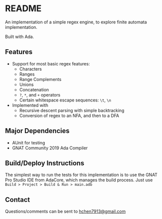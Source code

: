 # README #

An implementation of a simple regex engine, to explore finite automata implementation.

Built with Ada.

## Features

- Support for most basic regex features:
    - Characters
    - Ranges
    - Range Complements
    - Unions
    - Concatenation
    - `?`, `*`, and `+` operators
    - Certain whitespace escape sequences: `\t`, `\n`
- Implemented with 
    - Recursive descent parsing with simple backtracking
    - Conversion of regex to an NFA, and then to a DFA

## Major Dependencies

- AUnit for testing
- GNAT Community 2019 Ada Compiler

## Build/Deploy Instructions

The simplest way to run the tests for this implementation is to use 
the GNAT Pro Studio IDE from AdaCore, which manages the build process.
Just use `Build > Project > Build & Run > main.adb`

## Contact

Questions/comments can be sent to <hchen7913@gmail.com>